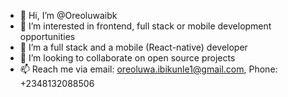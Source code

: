 - 👋 Hi, I’m @Oreoluwaibk
- 👀 I’m interested in frontend, full stack or mobile development opportunities 
- 🌱 I’m a full stack and a mobile (React-native) developer
- 💞️ I’m looking to collaborate on open source projects
- 📫 Reach me via email: oreoluwa.ibikunle1@gmail.com, Phone: +2348132088506


